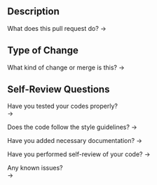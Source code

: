 ## Description
What does this pull request do?
→ 

## Type of Change
What kind of change or merge is this? 
→ 

## Self-Review Questions
Have you tested your codes properly?  
→ 

Does the code follow the style guidelines?
→ 

Have you added necessary documentation?
→ 

Have you performed self-review of your code?
→ 

Any known issues?  
→ 
